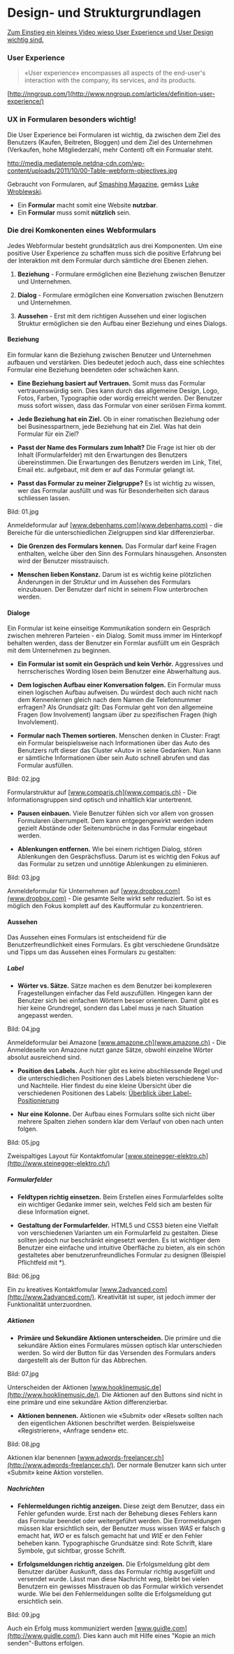 # Design- und Strukturgrundlagen

[Zum Einstieg ein kleines Video wieso User Experience und User Design wichtig sind.](https://www.youtube.com/watch?v=2HdIflrLSLg)


### User Experience

> «User experience» encompasses all aspects of the end-user's interaction with the company, its services, and its products.

[http://nngroup.com/](http://www.nngroup.com/articles/definition-user-experience/)

### UX in Formularen besonders wichtig!

Die User Experience bei Formularen ist wichtig, da zwischen dem Ziel des Benutzers (Kaufen, Beitreten, Bloggen) und dem Ziel des Unternehmen (Verkaufen, hohe Mitgliederzahl, mehr Content) oft ein Formualar steht.

http://media.mediatemple.netdna-cdn.com/wp-content/uploads/2011/10/00-Table-webform-objectives.jpg

Gebraucht von Formularen, auf [Smashing Magazine](http://www.smashingmagazine.com), gemäss [Luke Wroblewski](http://www.lukew.com/resources/web_form_design.asp).

* Ein __Formular__ macht somit eine Website __nutzbar__.
* Ein __Formular__ muss somit __nützlich__ sein.

### Die drei Komkonenten eines Webformulars

Jedes Webformular besteht grundsätzlich aus drei Komponenten. Um eine positive User Experience zu schaffen muss sich die positive Erfahrung bei der Interaktion mit dem Formular durch sämtliche drei Ebenen ziehen.

1. __Beziehung__ - Formulare ermöglichen eine Beziehung zwischen Benutzer und Unternehmen.

2. __Dialog__ - Formulare ermögilchen eine Konversation zwischen Benutzern und Unternehmen.

3. __Aussehen__ - Erst mit dem richtigen Aussehen und einer logischen Struktur ermöglichen sie den Aufbau einer Beziehung und eines Dialogs.

#### Beziehung
Ein formular kann die Beziehung zwischen Benutzer und Unternehmen aufbauen und verstärken. Dies bedeutet jedoch auch, dass eine schlechtes Formular eine Beziehung beendeten oder schwächen kann.

* __Eine Beziehung basiert auf Vertrauen.__ Somit muss das Formular vertrauenswürdig sein. Dies kann durch das allgemeine Design, Logo, Fotos, Farben, Typographie oder wordig erreicht werden. Der Benutzer muss sofort wissen, dass das Formular von einer seriösen Firma kommt.

* __Jede Beziehung hat ein Ziel.__ Ob in einer romatischen Beziehung oder bei Businesspartnern, jede Beziehung hat ein Ziel. Was hat dein Formular für ein Ziel?

* __Passt der Name des Formulars zum Inhalt?__ Die Frage ist hier ob der Inhalt (Formularfelder) mit den Erwartungen des Benutzers übereinstimmen. Die Erwartungen des Benutzers werden im Link, Titel, Email etc. aufgebaut, mit dem er auf das Formular gelangt ist.

* __Passt das Formular zu meiner Zielgruppe?__ Es ist wichtig zu wissen, wer das Formular ausfüllt und was für Besonderheiten sich daraus schliessen lassen.

Bild: 01.jpg

Anmeldeformular auf [www.debenhams.com](www.debenhams.com) - die Bereiche für die unterschiedlichen Zielgruppen sind klar differenzierbar.

* __Die Grenzen des Formulars kennen.__ Das Formular darf keine Fragen enthalten, welche über den Sinn des Formulars hinausgehen. Ansonsten wird der Benutzer misstrauisch.

* __Menschen lieben Konstanz.__ Darum ist es wichtig keine plötzlichen Änderungen in der Struktur und im Aussehen des Formulars einzubauen. Der Benutzer darf nicht in seinem Flow unterbrochen werden.

#### Dialoge
Ein Formular ist keine einseitige Kommunikation sondern ein Gespräch zwischen mehreren Parteien - ein Dialog. Somit muss immer im Hinterkopf behalten werden, dass der Benutzer ein Formlar ausfüllt um ein Gespräch mit dem Unternehmen zu beginnen.

* __Ein Formular ist somit ein Gespräch und kein Verhör.__ Aggressives und herrscherisches Wording lösen beim Benutzer eine Abwerhaltung aus.

* __Dem logischen Aufbau einer Konversation folgen.__ Ein Formular muss einen logischen Aufbau aufweisen. Du würdest doch auch nicht nach dem Kennenlernen gleich nach dem Namen die Telefonnummer erfragen? Als Grundsatz gilt: Das Formular geht von den allgemeine Fragen (low Involvement) langsam über zu spezifischen Fragen (high Involvlement).

* __Formular nach Themen sortieren.__ Menschen denken in Cluster: Fragt ein Formular beispielsweise nach Informationen über das Auto des Benutzers ruft dieser das Cluster «Auto» in seine Gedanken. Nun kann er sämtliche Informationen über sein Auto schnell abrufen und das Formular ausfüllen.

Bild: 02.jpg

Formularstruktur auf [www.comparis.ch](www.comparis.ch) - Die Informationsgruppen sind optisch und inhaltlich klar untertrennt.

* __Pausen einbauen.__ Viele Benutzer fühlen sich vor allem von grossen Formularen überrumpelt. Dem kann entgegengewirkt werden indem gezielt Abstände oder Seitenumbrüche in das Formular eingebaut werden.

* __Ablenkungen entfernen.__ Wie bei einem richtigen Dialog, stören Ablenkungen den Gesprächsfluss. Darum ist es wichtig den Fokus auf das Formular zu setzen und unnötige Ablenkungen zu eliminieren.

Bild: 03.jpg

Anmeldeformular für Unternehmen auf [www.dropbox.com](www.dropbox.com) - Die gesamte Seite wirkt sehr reduziert. So ist es möglich den Fokus komplett auf des Kaufformular zu konzentrieren.

#### Aussehen
Das Aussehen eines Formulars ist entscheidend für die Benutzerfreundlichkeit eines Formulars. Es gibt verschiedene Grundsätze und Tipps um das Aussehen eines Formulars zu gestalten:

##### Label

* __Wörter vs. Sätze.__ Sätze machen es dem Benutzer bei komplexeren Fragestellungen einfacher das Feld auszufüllen. Hingegen kann der Benutzer sich bei einfachen Wörtern besser orientieren. Damit gibt es hier keine Grundregel, sondern das Label muss je nach Situation angepasst werden.

Bild: 04.jpg

Anmeldeformular bei Amazone [www.amazone.ch](www.amazone.ch) - Die Anmeldeseite von Amazone nutzt ganze Sätze, obwohl einzelne Wörter absolut ausreichend sind.

* __Position des Labels.__ Auch hier gibt es keine abschliessende Regel und die unterschiedlichen Positionen des Labels bieten verschiedene Vor- und Nachteile. Hier findest du eine kleine Übersicht über die verschiedenen Positionen des Labels: [Überblick über Label-Positionierung](http://media.mediatemple.netdna-cdn.com/wp-content/uploads/2011/10/00-Table-webform-alignment.jpg)

* __Nur eine Kolonne.__ Der Aufbau eines Formulars sollte sich nicht über mehrere Spalten ziehen sondern klar dem Verlauf von oben nach unten folgen.

Bild: 05.jpg

Zweispaltiges Layout für Kontaktfomular [www.steinegger-elektro.ch](http://www.steinegger-elektro.ch/)

##### Formularfelder

* __Feldtypen richtig einsetzen.__ Beim Erstellen eines Formularfeldes sollte ein wichtiger Gedanke immer sein, welches Feld sich am besten für diese Information eignet. 

* __Gestaltung der Formularfelder.__ HTML5 und CSS3 bieten eine Vielfalt von verschiedenen Varianten um ein Formularfeld zu gestalten. Diese sollten jedoch nur beschränkt eingesetzt werden. Es ist wichtiger dem Benutzer eine einfache und intuitive Oberfläche zu bieten, als ein schön gestaltetes aber benutzerunfreundliches Formular zu designen (Beispiel Pflichtfeld mit *).

Bild: 06.jpg

Ein zu kreatives Kontaktfomular [www.2advanced.com](http://www.2advanced.com/). Kreativität ist super, ist jedoch immer der Funktionalität unterzuordnen.


##### Aktionen

* __Primäre und Sekundäre Aktionen unterscheiden.__ Die primäre und die sekundäre Aktion eines Formulares müssen optisch klar unterschieden werden. So wird der Button für das Versenden des Formulars anders dargestellt als der Button für das Abbrechen.

Bild: 07.jpg

Unterscheiden der Aktionen [www.hooklinemusic.de](http://www.hooklinemusic.de/). Die Aktionen auf den Buttons sind nicht in eine primäre und eine sekundäre Aktion differenzierbar.

* __Aktionen bennenen.__ Aktionen wie «Submit» oder «Reset» sollten nach den eigentlichen Aktionen beschriftet werden. Beispielsweise «Registrieren», «Anfrage senden» etc.

Bild: 08.jpg

Aktionen klar benennen [www.adwords-freelancer.ch](http://www.adwords-freelancer.ch/). Der normale Benutzer kann sich unter «Submit» keine Aktion vorstellen.

##### Nachrichten

* __Fehlermeldungen richtig anzeigen.__ Diese zeigt dem Benutzer, dass ein Fehler gefunden wurde. Erst nach der Behebung dieses Fehlers kann das Formular beendet oder weitergeführt werden. Die Errormeldungen müssen klar ersichtlich sein, der Benutzer muss wissen _WAS_ er falsch g emacht hat, _WO_ er es falsch gemacht hat und _WIE_ er den Fehler beheben kann. Typographische Grundsätze sind: Rote Schrift, klare Symbole, gut sichtbar, grosse Schrift.


* __Erfolgsmeldungen richtig anzeigen.__ Die Erfolgsmeldung gibt dem Benutzer darüber Auskunft, dass das Formular richtig ausgefüllt und versendet wurde. Lässt man diese Nachricht weg, bleibt bei vielen Benutzern ein gewisses Misstrauen ob das Formular wirklich versendet wurde. Wie bei den Fehlermeldungen sollte die Erfolgsmeldung gut ersichtlich sein.

Bild: 09.jpg

Auch ein Erfolg muss kommuniziert werden [www.guidle.com](http://www.guidle.com/). Dies kann auch mit Hilfe eines "Kopie an mich senden"-Buttons erfolgen.